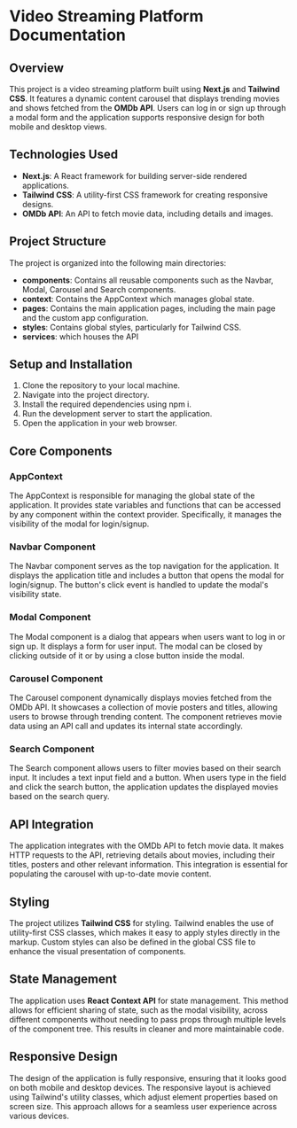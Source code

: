 

# Video Streaming Platform Documentation

## Overview

This project is a video streaming platform built using **Next.js** and **Tailwind CSS**. It features a dynamic content carousel that displays trending movies and shows fetched from the **OMDb API**. Users can log in or sign up through a modal form and the application supports responsive design for both mobile and desktop views.

## Technologies Used

- **Next.js**: A React framework for building server-side rendered applications.
- **Tailwind CSS**: A utility-first CSS framework for creating responsive designs.
- **OMDb API**: An API to fetch movie data, including details and images.

## Project Structure

The project is organized into the following main directories:

- **components**: Contains all reusable components such as the Navbar, Modal, Carousel and Search components.
- **context**: Contains the AppContext which manages global state.
- **pages**: Contains the main application pages, including the main page and the custom app configuration.
- **styles**: Contains global styles, particularly for Tailwind CSS.
- **services**: which houses the API

## Setup and Installation

1. Clone the repository to your local machine.
2. Navigate into the project directory.
3. Install the required dependencies using npm i.
4. Run the development server to start the application.
5. Open the application in your web browser.

## Core Components

### AppContext

The AppContext is responsible for managing the global state of the application. It provides state variables and functions that can be accessed by any component within the context provider. Specifically, it manages the visibility of the modal for login/signup.

### Navbar Component

The Navbar component serves as the top navigation for the application. It displays the application title and includes a button that opens the modal for login/signup. The button's click event is handled to update the modal's visibility state.

### Modal Component

The Modal component is a dialog that appears when users want to log in or sign up. It displays a form for user input. The modal can be closed by clicking outside of it or by using a close button inside the modal.

### Carousel Component

The Carousel component dynamically displays movies fetched from the OMDb API. It showcases a collection of movie posters and titles, allowing users to browse through trending content. The component retrieves movie data using an API call and updates its internal state accordingly.

### Search Component

The Search component allows users to filter movies based on their search input. It includes a text input field and a button. When users type in the field and click the search button, the application updates the displayed movies based on the search query.

## API Integration

The application integrates with the OMDb API to fetch movie data. It makes HTTP requests to the API, retrieving details about movies, including their titles, posters and other relevant information. This integration is essential for populating the carousel with up-to-date movie content.

## Styling

The project utilizes **Tailwind CSS** for styling. Tailwind enables the use of utility-first CSS classes, which makes it easy to apply styles directly in the markup. Custom styles can also be defined in the global CSS file to enhance the visual presentation of components.

## State Management

The application uses **React Context API** for state management. This method allows for efficient sharing of state, such as the modal visibility, across different components without needing to pass props through multiple levels of the component tree. This results in cleaner and more maintainable code.

## Responsive Design

The design of the application is fully responsive, ensuring that it looks good on both mobile and desktop devices. The responsive layout is achieved using Tailwind's utility classes, which adjust element properties based on screen size. This approach allows for a seamless user experience across various devices.
